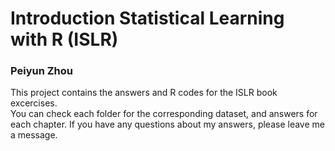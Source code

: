 # Introduction Statistical Learning with R (ISLR)
### Peiyun Zhou
This project contains the answers and R codes for the ISLR book excercises.  
You can check each folder for the corresponding dataset, and answers for each chapter. 
If you have any questions about my answers, please leave me a message. 


